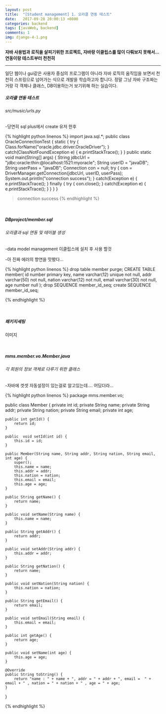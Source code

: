 ```yaml
---
layout: post
title:  "[Student management] 1. 오라클 연동 테스트"
date:   2017-09-28 20:00:13 +0800
categories: backend
tags: [javaWeb, backend]
comments: 1
img: django-4-1.png
---
```


**자바 사용법과 로직을 살피기위한 프로젝트, 자바랑 이클립스를 많이 다뤄보지 못해서... 연동이랑 테스트부터 천천히**

---

일단 웹이나 gui같은 사용자 중심의 프로그램이 아니라 자바 로직의 움직임을 보면서 천천히 스프링으로 넘어가는 식으로 개발을 학습하고자 합니다. 정말 그냥 자바 구조짜는거랑 각 객체나 클래스, DB이용하는거 보기위해 하는 실습이다.

##### 오라클 연동 테스트

###### src/music/urls.py

-당연히 sql plus에서 create 유저 한후

{% highlight python linenos %}
import java.sql.*;
public class OracleConnectionTest {
    static {
        try {
            Class.forName("oracle.jdbc.driver.OracleDriver");
        }
        catch(ClassNotFoundException e) {
            e.printStackTrace();
        }
    }
    public static void main(String[] args) {
        String jdbcUrl = "jdbc:oracle:thin:@localhost:1521:myoracle";
        String userID = "javaDB";
        String userPass = "javaDB";
        Connection con = null;
        try {
            con = DriverManager.getConnection(jdbcUrl, userID, userPass);
            System.out.println("connection success");
        }
        catch(Exception e) {
            e.printStackTrace();
        }
        finally {
            try {
                con.close();
            }
            catch(Exception e) {
                e.printStackTrace();
            }
        }
    }
}

> connection success
{% endhighlight %}



<br>

##### DBproject/member.sql 

###### 오라클과 sql 연동 및 테이블 생성

-data model management 이클립스에 설치 후 사용 할것

-아 진짜 에러의 향연을 맛봤다...

{% highlight python linenos %}
drop table member purge;
CREATE TABLE member(
    id number primary key,
    name varchar(12) unique not null,
    addr varchar(50) not null,
    nation varchar(12) not null,
    email varchar(30) not null,
    age number null
);
drop SEQUENCE member_id_seq;
create SEQUENCE member_id_seq;

{% endhighlight %}

<br>

##### 패키지세팅

이미지

<br>

##### mms.member.vo.Member.java

###### 각 회원의 정보 객체로 다루기 위한 클래스

-자바에 겟셋 자동설정이 있는걸로 알고있는데.... 어딨더라...

{% highlight python linenos %}
package mms.member.vo;

public class Member {
        private int id;
        private String name;
        private String addr;
        private String nation;
        private String email;
        private int age;
    
    
    public int getId() {
        return id;
    }
    
    public  void setId(int id) {
        this.id = id;
    }
    
    public Member(String name, String addr, String nation, String email, int age) {
        super();
        this.name = name;
        this.addr = addr;
        this.nation = nation;
        this.email = email;
        this.age = age;
    }
    
    public String getName() {
        return name;
    }
    
    public void setName(String name) {
        this.name = name;
    }
    
    public String getAddr() {
        return addr;
    }
    
    public void setAddr(String addr) {
        this.addr = addr;
    }

    public String getNation() {
        return name;
    }
    
    public void setNation(String nation) {
        this.nation = nation;
    }
    
    public String getEmail() {
        return email;
    }
    
    public void setEmail(String email) {
        this.email = email;
    }
    
    public int getAge() {
        return age;
    }
    
    public void setName(int age) {
        this.age = age;
    }
    
    @Override
    public String toString() {
        return "name : " + name + ", addr = " + addr + ", email =  " + email + " , nation = " + nation + " , age = " + age;
    }
}

{% endhighlight %}




